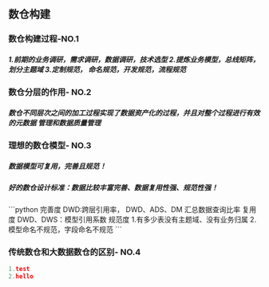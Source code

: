 ## 数仓构建

<h3>数仓构建过程-NO.1</h3>
<h5>1.前期的业务调研，需求调研，数据调研，技术选型 2.提炼业务模型，总线矩阵，划分主题域
 3.定制规范， 命名规范，开发规范，流程规范</h5>


<h3>数仓分层的作用- NO.2</h3>
 <h5>数仓不同层次之间的加工过程实现了数据资产化的过程，并且对整个过程进行有效的元数据
 管理和数据质量管理</h5>
 
 
 <h3>理想的数仓模型- NO.3</h3>
 <h5>数据模型可复用，完善且规范！</h5>
 <h5>好的数仓设计标准：数据比较丰富完善、数据复用性强、规范性强！</h5>
```python
完善度
    DWD:跨层引用率，
    DWD、ADS、DM 汇总数据查询比率
复用度
    DWD、DWS：模型引用系数
规范度
   1.有多少表没有主题域、没有业务归属
   2.模型命名不规范，字段命名不规范
```
<h3>传统数仓和大数据数仓的区别- NO.4</h3>

```python
1.test
2.hello
```
 
 
 
 